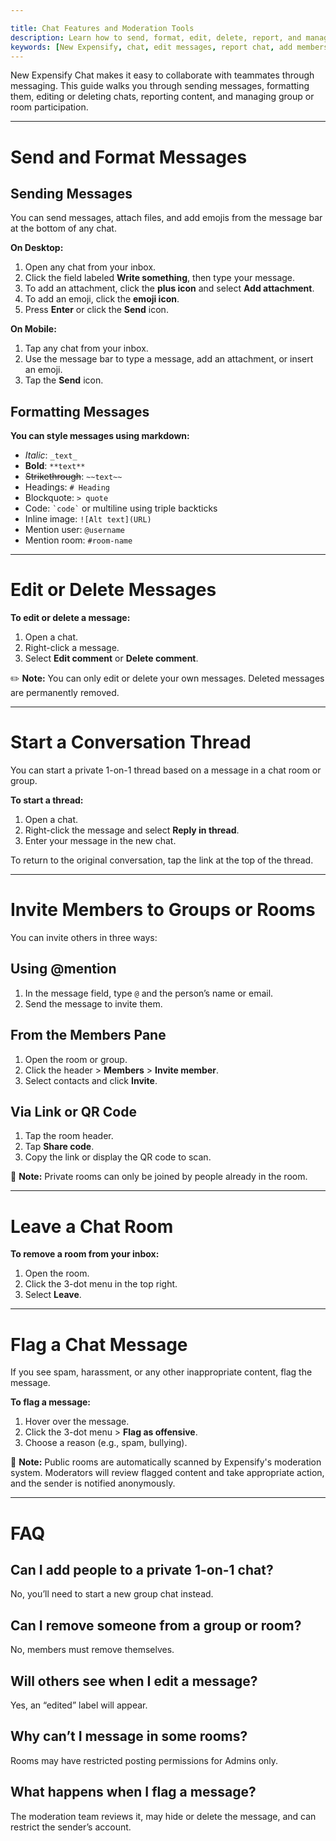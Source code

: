 ```yaml
---

title: Chat Features and Moderation Tools
description: Learn how to send, format, edit, delete, report, and manage messages and chat membership in New Expensify.
keywords: [New Expensify, chat, edit messages, report chat, add members, leave room, thread]
---
```


<div id="new-expensify" markdown="1">

New Expensify Chat makes it easy to collaborate with teammates through messaging. This guide walks you through sending messages, formatting them, editing or deleting chats, reporting content, and managing group or room participation.

---

# Send and Format Messages

## Sending Messages

You can send messages, attach files, and add emojis from the message bar at the bottom of any chat.

**On Desktop:**
1. Open any chat from your inbox.
2. Click the field labeled **Write something**, then type your message.
3. To add an attachment, click the **plus icon** and select **Add attachment**.
4. To add an emoji, click the **emoji icon**.
5. Press **Enter** or click the **Send** icon.

**On Mobile:**
1. Tap any chat from your inbox.
2. Use the message bar to type a message, add an attachment, or insert an emoji.
3. Tap the **Send** icon.

## Formatting Messages

**You can style messages using markdown:**

* *Italic*: `_text_`
* **Bold**: `**text**`
* ~~Strikethrough~~: `~~text~~`
* Headings: `# Heading`
* Blockquote: `> quote`
* Code: `` `code` `` or multiline using triple backticks
* Inline image: `![Alt text](URL)`
* Mention user: `@username`
* Mention room: `#room-name`

---

# Edit or Delete Messages

**To edit or delete a message:**

1. Open a chat.
2. Right-click a message.
3. Select **Edit comment** or **Delete comment**.

✏️ **Note:** You can only edit or delete your own messages. Deleted messages are permanently removed.

---

# Start a Conversation Thread

You can start a private 1-on-1 thread based on a message in a chat room or group.

**To start a thread:**

1. Open a chat.
2. Right-click the message and select **Reply in thread**.
3. Enter your message in the new chat.

To return to the original conversation, tap the link at the top of the thread.

---

# Invite Members to Groups or Rooms

You can invite others in three ways:

## Using @mention

1. In the message field, type `@` and the person’s name or email.
2. Send the message to invite them.

## From the Members Pane

1. Open the room or group.
2. Click the header > **Members** > **Invite member**.
3. Select contacts and click **Invite**.

## Via Link or QR Code

1. Tap the room header.
2. Tap **Share code**.
3. Copy the link or display the QR code to scan.

📌 **Note:** Private rooms can only be joined by people already in the room.

---

# Leave a Chat Room

**To remove a room from your inbox:**

1. Open the room.
2. Click the 3-dot menu in the top right.
3. Select **Leave**.

---

# Flag a Chat Message

If you see spam, harassment, or any other inappropriate content, flag the message.

**To flag a message:**

1. Hover over the message.
2. Click the 3-dot menu > **Flag as offensive**.
3. Choose a reason (e.g., spam, bullying).


🚩 **Note:** Public rooms are automatically scanned by Expensify's moderation system. Moderators will review flagged content and take appropriate action, and the sender is notified anonymously.

---

# FAQ

## Can I add people to a private 1-on-1 chat? 
No, you’ll need to start a new group chat instead.

## Can I remove someone from a group or room?
No, members must remove themselves.

## Will others see when I edit a message?
Yes, an “edited” label will appear.

## Why can’t I message in some rooms?
Rooms may have restricted posting permissions for Admins only.

## What happens when I flag a message?
The moderation team reviews it, may hide or delete the message, and can restrict the sender’s account.

</div>
